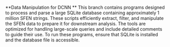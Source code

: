 **Data Manipulation for DCNN
**
This branch contains programs designed to process and parse a large SQLite database containing approximately 1 million SFEN strings. These scripts efficiently extract, filter, and manipulate the SFEN data to prepare it for downstream analysis. The tools are optimized for handling large-scale queries and include detailed comments to guide their use. To run these programs, ensure that SQLite is installed and the database file is accessible. 
